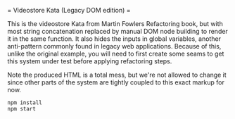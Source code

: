 = Videostore Kata (Legacy DOM edition) =

This is the videostore Kata from Martin Fowlers Refactoring book, but with most
string concatenation replaced by manual DOM node building to render it in the
same function. It also hides the inputs in global variables, another anti-pattern
commonly found in legacy web applications. Because of this, unlike the original
example, you will need to first create some seams to get this system under test
before applying refactoring steps. 

Note the produced HTML is a total mess, but we're not allowed to change it since
other parts of the system are tightly coupled to this exact markup for now.

```
npm install
npm start
```
